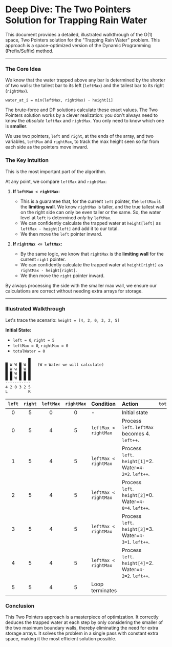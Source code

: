 # Deep Dive: The Two Pointers Solution for Trapping Rain Water

This document provides a detailed, illustrated walkthrough of the O(1) space, Two Pointers solution for the "Trapping Rain Water" problem. This approach is a space-optimized version of the Dynamic Programming (Prefix/Suffix) method.

---

### The Core Idea

We know that the water trapped above any bar is determined by the shorter of two walls: the tallest bar to its left (`leftMax`) and the tallest bar to its right (`rightMax`).

`water_at_i = min(leftMax, rightMax) - height[i]`

The brute-force and DP solutions calculate these exact values. The Two Pointers solution works by a clever realization: you don't always need to know the *absolute* `leftMax` and `rightMax`. You only need to know which one is **smaller**.

We use two pointers, `left` and `right`, at the ends of the array, and two variables, `leftMax` and `rightMax`, to track the max height seen so far from each side as the pointers move inward.

### The Key Intuition

This is the most important part of the algorithm.

At any point, we compare `leftMax` and `rightMax`:

1.  **If `leftMax < rightMax`:**
    *   This is a guarantee that, for the current `left` pointer, the `leftMax` is the **limiting wall**. We know `rightMax` is taller, and the true tallest wall on the right side can only be even taller or the same. So, the water level at `left` is determined *only* by `leftMax`.
    *   We can confidently calculate the trapped water at `height[left]` as `leftMax - height[left]` and add it to our total.
    *   We then move the `left` pointer inward.

2.  **If `rightMax <= leftMax`:**
    *   By the same logic, we know that `rightMax` is the **limiting wall** for the current `right` pointer.
    *   We can confidently calculate the trapped water at `height[right]` as `rightMax - height[right]`.
    *   We then move the `right` pointer inward.

By always processing the side with the smaller max wall, we ensure our calculations are correct without needing extra arrays for storage.

---

### Illustrated Walkthrough

Let's trace the scenario: `height = [4, 2, 0, 3, 2, 5]`

**Initial State:**
*   `left = 0`, `right = 5`
*   `leftMax = 0`, `rightMax = 0`
*   `totalWater = 0`

```
          █
█ W W █ W █   (W = Water we will calculate)
█ W w █ W █
█ █ W █ █ █
█ █ W █ █ █
-----------
4 2 0 3 2 5
L         R
```

| `left` | `right` | `leftMax` | `rightMax` | Condition | Action | `totalWater` |
| :---: | :---: | :---: | :---: | :--- | :--- | :---: |
| 0 | 5 | 0 | 0 | - | Initial state | 0 |
| 0 | 5 | 4 | 5 | `leftMax < rightMax` | Process `left`. `leftMax` becomes 4. `left++`. | 0 |
| 1 | 5 | 4 | 5 | `leftMax < rightMax` | Process `left`. `height[1]`=2. Water=`4-2=2`. `left++`. | 2 |
| 2 | 5 | 4 | 5 | `leftMax < rightMax` | Process `left`. `height[2]`=0. Water=`4-0=4`. `left++`. | 6 |
| 3 | 5 | 4 | 5 | `leftMax < rightMax` | Process `left`. `height[3]`=3. Water=`4-3=1`. `left++`. | 7 |
| 4 | 5 | 4 | 5 | `leftMax < rightMax` | Process `left`. `height[4]`=2. Water=`4-2=2`. `left++`. | 9 |
| 5 | 5 | 4 | 5 | Loop terminates | | **9** |

### Conclusion

This Two Pointers approach is a masterpiece of optimization. It correctly deduces the trapped water at each step by only considering the smaller of the two maximum boundary walls, thereby eliminating the need for extra storage arrays. It solves the problem in a single pass with constant extra space, making it the most efficient solution possible.
